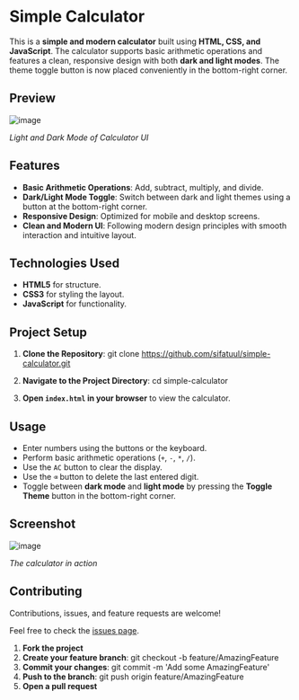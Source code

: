 # Simple Calculator

This is a **simple and modern calculator** built using **HTML, CSS, and JavaScript**. The calculator supports basic arithmetic operations and features a clean, responsive design with both **dark and light modes**. The theme toggle button is now placed conveniently in the bottom-right corner.

## Preview

![image](https://github.com/user-attachments/assets/bdfb6921-c1ff-4734-9c01-c3f47d3c1330)

*Light and Dark Mode of Calculator UI*

## Features

- **Basic Arithmetic Operations**: Add, subtract, multiply, and divide.
- **Dark/Light Mode Toggle**: Switch between dark and light themes using a button at the bottom-right corner.
- **Responsive Design**: Optimized for mobile and desktop screens.
- **Clean and Modern UI**: Following modern design principles with smooth interaction and intuitive layout.

## Technologies Used

- **HTML5** for structure.
- **CSS3** for styling the layout.
- **JavaScript** for functionality.

## Project Setup

1. **Clone the Repository**:
   git clone https://github.com/sifatuul/simple-calculator.git
   
2. **Navigate to the Project Directory**:
   cd simple-calculator

3. **Open `index.html` in your browser** to view the calculator.

## Usage

- Enter numbers using the buttons or the keyboard.
- Perform basic arithmetic operations (`+`, `-`, `*`, `/`).
- Use the `AC` button to clear the display.
- Use the `⌫` button to delete the last entered digit.
- Toggle between **dark mode** and **light mode** by pressing the **Toggle Theme** button in the bottom-right corner.

## Screenshot

![image](https://github.com/user-attachments/assets/5a4d4b9d-25e0-4155-b1de-c3b73808053e)

*The calculator in action*

## Contributing

Contributions, issues, and feature requests are welcome!

Feel free to check the [issues page](https://github.com/sifatuul/simple-calculator/issues).

1. **Fork the project**
2. **Create your feature branch**:
   git checkout -b feature/AmazingFeature
3. **Commit your changes**:
   git commit -m 'Add some AmazingFeature'
4. **Push to the branch**:
   git push origin feature/AmazingFeature
5. **Open a pull request**
